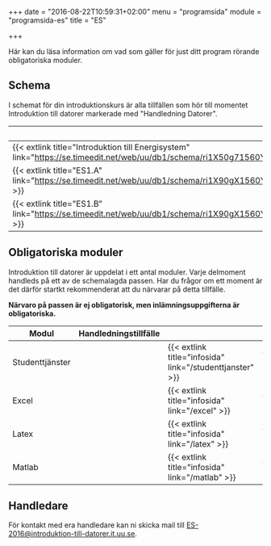 +++
date = "2016-08-22T10:59:31+02:00"
menu = "programsida"
module = "programsida-es"
title = "ES"

+++

Här kan du läsa information om vad som gäller för just ditt program rörande
obligatoriska moduler.

## Schema
I schemat för din introduktionskurs är alla tillfällen som hör till momentet
Introduktion till datorer markerade med "Handledning Datorer".

| Schema                                                              | Förklaring                          |
| ------------------------------------------------------------------- | ----------------------------------- |
| {{< extlink title="Introduktion till Energisystem" link="https://se.timeedit.net/web/uu/db1/schema/ri1X50g71560Y7QQ6YZ5407Y0Zy050Q620454Q667v.html" >}} | Hela schemat för introkursen |
| {{< extlink title="ES1.A" link="https://se.timeedit.net/web/uu/db1/schema/ri1X90gX1560Y1QQ6YZ5405Y03y0506640654Q667v52YZ973394X5770Y6024Q7.html" >}} | Endast handledningstillfällen |
| {{< extlink title="ES1.B" link="https://se.timeedit.net/web/uu/db1/schema/ri1X90gX1560Y1QQ6YZ5405Y03y0506640654Q667v52YZ973394X5775Y6024Q7.html" >}} | Endast handledningstillfällen |

<!-- | {{< extlink title="" link="" >}} | | -->


## Obligatoriska moduler
Introduktion till datorer är uppdelat i ett antal moduler. Varje delmoment
handleds på ett av de schemalagda passen. Har du frågor om ett moment är det
därför startkt rekommenderat att du närvarar på detta tillfälle.

**Närvaro på passen är ej obligatorisk, men inlämningsuppgifterna är
obligatoriska.**

| Modul           | Handledningstillfälle |                              |                                         |
| --------------- | --------------------- | ---------------------------- | --------------------------------------- |
| Studenttjänster |                       | {{< extlink title="infosida" link="/studenttjanster" >}} | {{< extlink title="uppgifter" link="/studenttjanster/uppgifter" >}} |
| Excel           |                       | {{< extlink title="infosida" link="/excel" >}}           | {{< extlink title="uppgifter" link="/excel/uppgifter" >}}           |
| Latex           |                       | {{< extlink title="infosida" link="/latex" >}}           | {{< extlink title="uppgifter" link="/latex/uppgifter" >}}           |
| Matlab          |                       | {{< extlink title="infosida" link="/matlab" >}}          | {{< extlink title="uppgifter" link="/matlab/uppgifter" >}}          |

## Handledare
För kontakt med era handledare kan ni skicka mail till [ES-2016@introduktion-till-datorer.it.uu.se](mailto:ES-2016@introduktion-till-datorer.it.uu.se).
